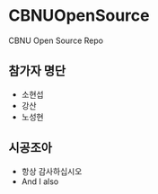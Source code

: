
# CBNUOpenSource
CBNU Open Source Repo

## 참가자 명단
* 소현섭
* 강산
* 노성현

## 시공조아
* 항상 감사하십시오
* And I also
